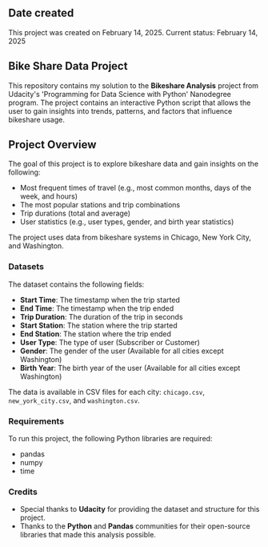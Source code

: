 ## Date created
This project was created on February 14, 2025. 
Current status: February 14, 2025

## Bike Share Data Project
This repository contains my solution to the **Bikeshare Analysis** project from Udacity's 'Programming for Data Science with Python' Nanodegree program. The project contains an interactive Python script that allows the user to gain insights into trends, patterns, and factors that influence bikeshare usage.

## Project Overview
The goal of this project is to explore bikeshare data and gain insights on the following:

- Most frequent times of travel (e.g., most common months, days of the week, and hours)
- The most popular stations and trip combinations
- Trip durations (total and average)
- User statistics (e.g., user types, gender, and birth year statistics)

The project uses data from bikeshare systems in Chicago, New York City, and Washington.

### Datasets

The dataset contains the following fields:

- **Start Time**: The timestamp when the trip started
- **End Time**: The timestamp when the trip ended
- **Trip Duration**: The duration of the trip in seconds
- **Start Station**: The station where the trip started
- **End Station**: The station where the trip ended
- **User Type**: The type of user (Subscriber or Customer)
- **Gender**: The gender of the user (Available for all cities except Washington)
- **Birth Year**: The birth year of the user (Available for all cities except Washington)

The data is available in CSV files for each city: `chicago.csv`, `new_york_city.csv`, and `washington.csv`.

### Requirements

To run this project, the following Python libraries are required:

- pandas
- numpy
- time

### Credits

- Special thanks to **Udacity** for providing the dataset and structure for this project.
- Thanks to the **Python** and **Pandas** communities for their open-source libraries that made this analysis possible.
